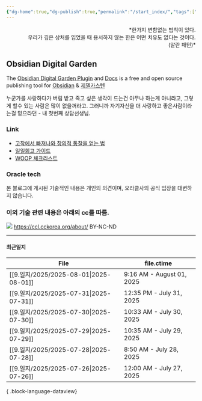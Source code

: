 ```yaml
---
{"dg-home":true,"dg-publish":true,"permalink":"/start_index/","tags":["gardenEntry"],"dgPassFrontmatter":true,"noteIcon":""}
---
```


<p align="right">*한가지 변함없는 법칙이 있다. <br>
우리가 깊은 상처를 입었을 때 용서하지 않는 한은 어떤 치유도 없다는 것이다. <br>
(알란 패턴)*</p>

## Obsidian Digital Garden
The [Obsidian Digital Garden Plugin](https://github.com/oleeskild/obsidian-digital-garden) and [Docs](https://dg-docs.ole.dev/)  is a free and open source publishing tool for [Obsidian](https://obsidian.md/) & [제델카스텐](http://www.yes24.com/Product/Goods/99475214) 

누군가를 사랑하다가 버림 받고 죽고 싶은 생각이 드는건 아무나 하는게 아니라고,  그렇게 할수 있는 사람은 많이 없을꺼라고. 그러니까 자기자신을 더 사랑하고 좋은사람이라는걸 믿으라던 - 내 첫번째 상담선생님.

### Link
- [고착에서 빠져나와 창의적 통찰을 얻는 법](https://twinstae.github.io/fixation-to-insight/)
- [일일회고 가이드](https://twinstae.github.io/daily-review-guide/)
- [WOOP 체크리스트](https://dawn-bulb-f4b.notion.site/WOOP-3dee3143b2554dbda0aea18a4d1b2b26)

### Oracle tech 
본 블로그에 게시된 기술적인 내용은 개인의 의견이며, 오라클사의 공식 입장을 대변하지 않습니다.

### 이외 기술 관련 내용은 아래의 cc를 따름.
![](https://i.imgur.com/M1TGa1g.png)
https://ccl.cckorea.org/about/ BY-NC-ND

---
#### 최근일지
| File                                    | file.ctime                |
| --------------------------------------- | ------------------------- |
| [[9.일지/2025/2025-08-01\|2025-08-01]] | 9:16 AM - August 01, 2025 |
| [[9.일지/2025/2025-07-31\|2025-07-31]] | 12:35 PM - July 31, 2025  |
| [[9.일지/2025/2025-07-30\|2025-07-30]] | 10:33 AM - July 30, 2025  |
| [[9.일지/2025/2025-07-29\|2025-07-29]] | 10:35 AM - July 29, 2025  |
| [[9.일지/2025/2025-07-28\|2025-07-28]] | 8:50 AM - July 28, 2025   |
| [[9.일지/2025/2025-07-26\|2025-07-26]] | 12:00 AM - July 27, 2025  |

{ .block-language-dataview}
